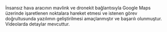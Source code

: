 İnsansız hava aracının mavlink ve dronekit bağlantısıyla Google Maps üzerinde işaretlenen noktalara hareket etmesi ve istenen görev doğrultusunda yazılımın 
geliştirilmesi amaçlanmıştır ve başarılı olunmuştur. Videolarda detaylar mevcuttur.
